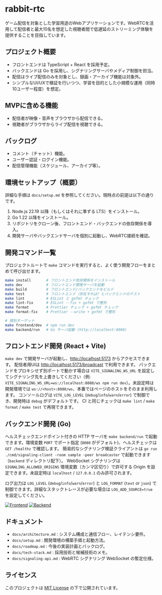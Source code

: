 # rabbit-rtc

ゲーム配信を対象とした学習用途のWebアプリケーションです。WebRTCを活用して配信者と最大10名を想定した視聴者間で低遅延のストリーミング体験を提供することを目指しています。

## プロジェクト概要
- フロントエンドは TypeScript + React を採用予定。
- バックエンドは Go を採用し、シグナリングサーバやメディア制御を担当。
- 配信はライブ配信のみを対象とし、録画・アーカイブ機能は対象外。
- シンプルなUI/UXで検証を行いつつ、学習を目的とした小規模な運用（同時10ユーザー程度）を想定。

## MVPに含める機能
- 配信者が映像・音声をブラウザから配信できる。
- 視聴者がブラウザからライブ配信を視聴できる。

## バックログ
- コメント（チャット）機能。
- ユーザー認証・ログイン機能。
- 配信管理機能（スケジュール、アーカイブ等）。

## 環境セットアップ（概要）
詳細な手順は `docs/setup.md` を参照してください。現時点の前提は以下の通りです。

1. Node.js 22.19 以降（もしくはそれに準ずる LTS）をインストール。
2. Go 1.22 以降をインストール。
3. リポジトリをクローン後、フロントエンド・バックエンドの依存関係を導入。
4. 開発サーバやバックエンドサーバを個別に起動し、WebRTC接続を確認。

## 開発コマンド一覧
プロジェクトルートで `make` コマンドを実行すると、よく使う開発フローをまとめて呼び出せます。

```bash
make install       # フロントエンド依存関係をインストール
make dev           # フロントエンド開発サーバを起動
make build         # フロントエンド/バックエンドをビルド
make test          # フロントエンド（存在すれば）とバックエンドのテスト
make lint          # ESLint と gofmt チェック
make lint-fix      # ESLint --fix + gofmt で整形
make format        # Prettier チェック + gofmt チェック
make format-fix    # Prettier --write + gofmt で整形

# 個別ターゲット
make frontend/dev  # npm run dev
make backend/run   # Go サーバ起動 (http://localhost:8080)
```

## フロントエンド開発 (React + Vite)
`make dev` で開発サーバが起動し、[http://localhost:5173](http://localhost:5173) からアクセスできます。
配信者用UIは [http://localhost:5173/broadcast](http://localhost:5173/broadcast) で利用できます。
バックエンドをプロキシせず別ポートで動かす場合は `VITE_SIGNALING_WS_URL` を設定してシグナリング先を上書きしてください（例: `VITE_SIGNALING_WS_URL=ws://localhost:8080/ws npm run dev`）。未設定時は開発環境では `ws://<host>:8080/ws`、本番ではページのホストをそのまま利用します。
コンソールログは `VITE_LOG_LEVEL` (`debug`/`info`/`warn`/`error`) で制御でき、開発時は `debug` がデフォルトです。
CI と同じチェックは `make lint` / `make format` / `make test` で再現できます。

## バックエンド開発 (Go)
ヘルスチェックエンドポイント付きの HTTP サーバを `make backend/run` で起動できます。環境変数 `PORT` でポート指定 (`8080` がデフォルト)、ヘルスチェックは `GET /healthz` で確認します。
簡易的なシグナリング検証クライアントは `go run ./cmd/signaling-client -room sample -peer broadcaster` で起動できます（`backend` ディレクトリ配下）。
WebSocket シグナリングは `SIGNALING_ALLOWED_ORIGINS` 環境変数（カンマ区切り）で許可する Origin を設定できます。未設定時は `localhost` / `127.0.0.1` のみ許可されます。

ログ出力は `LOG_LEVEL` (`debug`/`info`/`warn`/`error`) と `LOG_FORMAT` (`text` or `json`) で制御できます。詳細なスタックトレースが必要な場合は `LOG_ADD_SOURCE=true` を設定してください。

[![Frontend](https://github.com/uoxou-moe/rabbit-rtc/actions/workflows/frontend.yml/badge.svg)](https://github.com/uoxou-moe/rabbit-rtc/actions/workflows/frontend.yml)
[![Backend](https://github.com/uoxou-moe/rabbit-rtc/actions/workflows/backend.yml/badge.svg)](https://github.com/uoxou-moe/rabbit-rtc/actions/workflows/backend.yml)


## ドキュメント
- `docs/architecture.md` : システム構成と通信フロー、レイテンシ要件。
- `docs/setup.md` : 開発環境の構築手順と起動方法。
- `docs/roadmap.md` : 今後の実装計画とバックログ。
- `docs/tech-stack.md` : 採用技術と候補技術のメモ。
- `docs/signaling-api.md` : WebRTC シグナリング WebSocket の暫定仕様。

## ライセンス
このプロジェクトは [MIT License](LICENSE) の下で公開されています。

